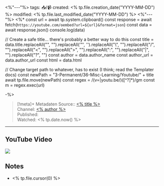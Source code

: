 <%"---"%>
tags: 📥/📹
created: <% tp.file.creation_date("YYYY-MM-DD") %>
modified: <% tp.file.last_modified_date("YYYY-MM-DD") %>
<%"---"%>
<%*
const url = await tp.system.clipboard()
const response = await fetch(`https://youtube.com/oembed?url=${url}&format=json`)
const data = await response.json()
console.log(data)

// Create a safe title... there's probably a better way to do this
const title = data.title.replaceAll("", "").replaceAll('"', '').replaceAll("\\", "").replaceAll("/", "").replaceAll("<", "").replaceAll(">", "").replaceAll(":", "").replaceAll("|", "").replaceAll("?", "")
const author = data.author_name
const author_url = data.author_url
const html = data.html

// Change target path to whatever, has to exist (I think; read the Templater docs)
const newPath = "3-Permanent/36-Misc-Learning/Youtube/" + title
await tp.file.move(newPath)
const regex = /(v=|youtu.be\/)([^?]*)/gm
const m = regex.exec(url)

-%>

> [!meta]+ Metadaten
> Source:: [<% title %>](<% url %>) </br>
> Channel: [<% author %>](<% author_url %>) </br>
> Published:  </br>
> Watched: <% tp.date.now() %>


---

## YouTube Video
![](<% url %>)


## Notes
- <% tp.file.cursor(0) %>
